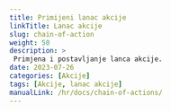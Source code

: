 ```yaml
---
title: Primijeni lanac akcije
linkTitle: Lanac akcije
slug: chain-of-action
weight: 50
description: >
 Primjena i postavljanje lanca akcije.
date: 2023-07-26
categories: [Akcije]
tags: [Akcije, lanac akcije]
manualLink: /hr/docs/chain-of-actions/
---
```

<script>
  window.location.href = "/hr/docs/chain-of-actions/";
</script>
